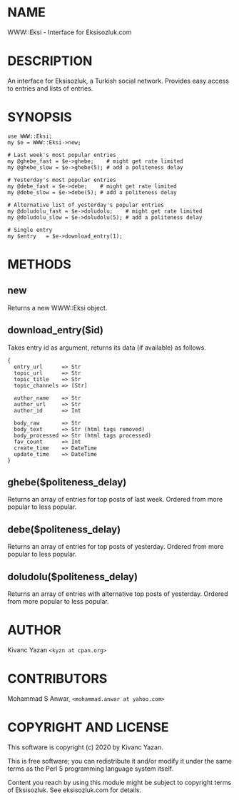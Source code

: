 # NAME

WWW::Eksi - Interface for Eksisozluk.com

# DESCRIPTION

An interface for Eksisozluk, a Turkish social network.
Provides easy access to entries and lists of entries.

# SYNOPSIS

    use WWW::Eksi;
    my $e = WWW::Eksi->new;

    # Last week's most popular entries
    my @ghebe_fast = $e->ghebe;    # might get rate limited
    my @ghebe_slow = $e->ghebe(5); # add a politeness delay

    # Yesterday's most popular entries
    my @debe_fast = $e->debe;    # might get rate limited
    my @debe_slow = $e->debe(5); # add a politeness delay

    # Alternative list of yesterday's popular entries
    my @doludolu_fast = $e->doludolu;    # might get rate limited
    my @doludolu_slow = $e->doludolu(5); # add a politeness delay

    # Single entry
    my $entry   = $e->download_entry(1);

# METHODS

## new

Returns a new WWW::Eksi object.

## download\_entry($id)

Takes entry id as argument, returns its data (if available) as follows.

    {
      entry_url      => Str
      topic_url      => Str
      topic_title    => Str
      topic_channels => [Str]

      author_name    => Str
      author_url     => Str
      author_id      => Int

      body_raw       => Str
      body_text      => Str (html tags removed)
      body_processed => Str (html tags processed)
      fav_count      => Int
      create_time    => DateTime
      update_time    => DateTime
    }

## ghebe($politeness\_delay)

Returns an array of entries for top posts of last week.
Ordered from more popular to less popular.

## debe($politeness\_delay)

Returns an array of entries for top posts of yesterday.
Ordered from more popular to less popular.

## doludolu($politeness\_delay)

Returns an array of entries with alternative top posts of yesterday.
Ordered from more popular to less popular.

# AUTHOR

Kivanc Yazan `<kyzn at cpan.org>`

# CONTRIBUTORS

Mohammad S Anwar, `<mohammad.anwar at yahoo.com>`

# COPYRIGHT AND LICENSE

This software is copyright (c) 2020 by Kivanc Yazan.

This is free software; you can redistribute it and/or modify it under
the same terms as the Perl 5 programming language system itself.

Content you reach by using this module might be subject to copyright
terms of Eksisozluk. See eksisozluk.com for details.
